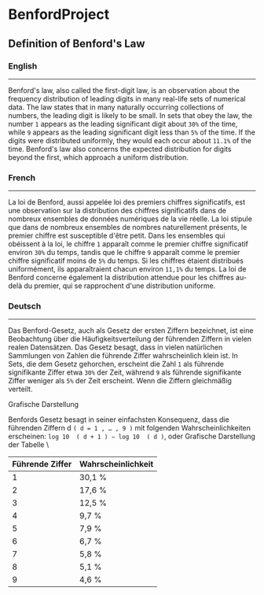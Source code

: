# BenfordProject

## Definition of Benford's Law
### English
___
Benford's law, also called the first-digit law, is an observation about the frequency distribution of leading digits in many real-life sets of numerical data. The law states that in many naturally occurring collections of numbers, the leading digit is likely to be small. In sets that obey the law, the number ```1``` appears as the leading significant digit about ```30%``` of the time, while ```9``` appears as the leading significant digit less than ```5%``` of the time. If the digits were distributed uniformly, they would each occur about ```11.1%``` of the time. Benford's law also concerns the expected distribution for digits beyond the first, which approach a uniform distribution.

### French
___
La loi de Benford, aussi appelée loi des premiers chiffres significatifs, est une observation sur la distribution des chiffres significatifs dans de nombreux ensembles de données numériques de la vie réelle. La loi stipule que dans de nombreux ensembles de nombres naturellement présents, le premier chiffre est susceptible d'être petit. Dans les ensembles qui obéissent à la loi, le chiffre ```1``` apparaît comme le premier chiffre significatif environ ```30%``` du temps, tandis que le chiffre ```9``` apparaît comme le premier chiffre significatif moins de ```5%``` du temps. Si les chiffres étaient distribués uniformément, ils apparaîtraient chacun environ ```11,1%``` du temps. La loi de Benford concerne également la distribution attendue pour les chiffres au-delà du premier, qui se rapprochent d'une distribution uniforme.

### Deutsch
___
Das Benford-Gesetz, auch als Gesetz der ersten Ziffern bezeichnet, ist eine Beobachtung über die Häufigkeitsverteilung der führenden Ziffern in vielen realen Datensätzen. Das Gesetz besagt, dass in vielen natürlichen Sammlungen von Zahlen die führende Ziffer wahrscheinlich klein ist. In Sets, die dem Gesetz gehorchen, erscheint die Zahl ```1``` als führende signifikante Ziffer etwa ```30%``` der Zeit, während ```9``` als führende signifikante Ziffer weniger als ```5%``` der Zeit erscheint. Wenn die Ziffern gleichmäßig verteilt.

Grafische Darstellung

Benfords Gesetz besagt in seiner einfachsten Konsequenz, dass die führenden Ziffern d ```( d = 1 , … , 9 )``` mit folgenden Wahrscheinlichkeiten erscheinen: ```log 10 ⁡ ( d + 1 ) − log 10 ⁡ ( d )```, oder
Grafische Darstellung der Tabelle \

| Führende Ziffer | Wahrscheinlichkeit |
|-----------------|--------------------|
| 1               | 	30,1 %            |
| 2               | 	17,6 %            |
| 3               | 	12,5 %            |
| 4               | 	9,7 %             |
| 5               | 	7,9 %             |
| 6               | 	6,7 %             |
| 7               | 	5,8 %             |
| 8               | 	5,1 %             |
| 9               | 	4,6 %             |
